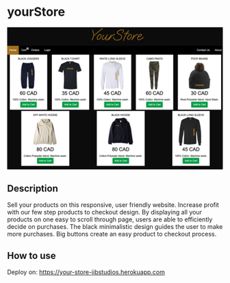 # yourStore

![Read me pic](public/images/README.png 'Read me pic')

## Description

Sell your products on this responsive, user friendly website. Increase profit with our few step products to checkout design.
By displaying all your products on one easy to scroll through page, users are able to efficiently decide on purchases.
The black minimalistic design guides the user to make more purchases. Big buttons create an easy product to checkout process.

## How to use

Deploy on: https://your-store-jibstudios.herokuapp.com
